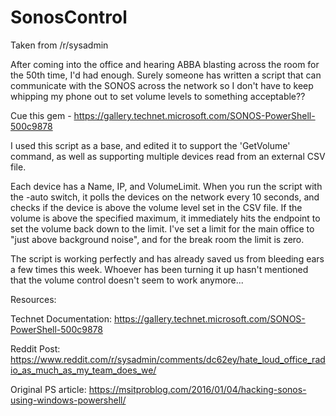# SonosControl
Taken from /r/sysadmin


After coming into the office and hearing ABBA blasting across the room for the 50th time, I'd had enough. Surely someone has written a script that can communicate with the SONOS across the network so I don't have to keep whipping my phone out to set volume levels to something acceptable??

Cue this gem - https://gallery.technet.microsoft.com/SONOS-PowerShell-500c9878

I used this script as a base, and edited it to support the 'GetVolume' command, as well as supporting multiple devices read from an external CSV file.

Each device has a Name, IP, and VolumeLimit. When you run the script with the -auto switch, it polls the devices on the network every 10 seconds, and checks if the device is above the volume level set in the CSV file. If the volume is above the specified maximum, it immediately hits the endpoint to set the volume back down to the limit. I've set a limit for the main office to "just above background noise", and for the break room the limit is zero.

The script is working perfectly and has already saved us from bleeding ears a few times this week. Whoever has been turning it up hasn't mentioned that the volume control doesn't seem to work anymore...


Resources:

Technet Documentation:
https://gallery.technet.microsoft.com/SONOS-PowerShell-500c9878

Reddit Post:
https://www.reddit.com/r/sysadmin/comments/dc62ey/hate_loud_office_radio_as_much_as_my_team_does_we/

Original PS article:
https://msitproblog.com/2016/01/04/hacking-sonos-using-windows-powershell/
